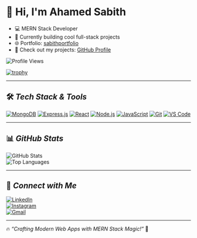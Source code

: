 # 👋 Hi, I'm Ahamed Sabith
- 💻 MERN Stack Developer  
- 🚧 Currently building cool full-stack projects  
- 🌐 Portfolio: [sabithportfolio](https://github.com/AStech01/sabithportfolio.git)  
- 🔗 Check out my projects: [GitHub Profile](https://github.com/AStech01)

![Profile Views](https://komarev.com/ghpvc/?username=AStech01&label=Profile%20Views&color=0e75b6&style=flat)

[![trophy](https://github-profile-trophy.vercel.app/?username=AStech01&margin-w=15)](https://github.com/ryo-ma/github-profile-trophy)

---

## 🛠 *Tech Stack & Tools*
[![MongoDB](https://img.shields.io/badge/-MongoDB-47A248?style=flat&logo=mongodb&logoColor=white)](https://www.mongodb.com/)
[![Express.js](https://img.shields.io/badge/-Express.js-000000?style=flat&logo=express&logoColor=white)](https://expressjs.com/)
[![React](https://img.shields.io/badge/-React-61DAFB?style=flat&logo=react&logoColor=black)](https://reactjs.org/)
[![Node.js](https://img.shields.io/badge/-Node.js-339933?style=flat&logo=node.js&logoColor=white)](https://nodejs.org/)
[![JavaScript](https://img.shields.io/badge/-JavaScript-F7DF1E?style=flat&logo=javascript&logoColor=black)](https://developer.mozilla.org/en-US/docs/Web/JavaScript)
[![Git](https://img.shields.io/badge/-Git-F05032?style=flat&logo=git&logoColor=white)](https://git-scm.com/)
[![VS Code](https://img.shields.io/badge/-VS%20Code-007ACC?style=flat&logo=visual-studio-code&logoColor=white)](https://code.visualstudio.com/)

---

## 📊 *GitHub Stats*
![GitHub Stats](https://github-readme-stats.vercel.app/api?username=AStech01&show_icons=true&theme=radical)  
![Top Languages](https://github-readme-stats.vercel.app/api/top-langs/?username=AStech01&layout=compact&theme=radical)

---

## 🔗 *Connect with Me*
[![LinkedIn](https://img.shields.io/badge/-LinkedIn-blue?style=flat&logo=linkedin)](https://www.linkedin.com/in/ahamed-sabith-51002b322)  
[![Instagram](https://img.shields.io/badge/-Instagram-E4405F?style=flat&logo=instagram&logoColor=white)](https://www.instagram.com/_sabith__00)  
[![Gmail](https://img.shields.io/badge/-Gmail-D14836?style=flat&logo=gmail&logoColor=white)](mailto:zaalim388@gmail.com?subject=Hello%20Sabith&body=Hi,%20I%20would%20like%20to%20connect%20with%20you!)

---

🔥 *“Crafting Modern Web Apps with MERN Stack Magic!”* 🚀
